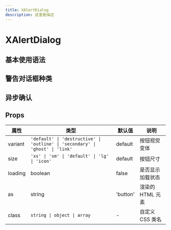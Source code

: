 ```yaml
---
title: XAlertDialog
description: 这里是描述
---
```


<script setup>
import Button from '@/components/ui/button/Button.vue'
import DemoBlock from '@docs/components/DemoBlock.vue'


import AlertDialogDemoBase from './demos/base.vue'
import AlertDialogDemoBaseStr from './demos/base.vue?raw'


import AlertDialogDemoType from './demos/type.vue'
import AlertDialogDemoTypeStr from './demos/type.vue?raw'


import ButtonDemoPromise from './demos/promise.vue'
import ButtonDemoPromiseStr from './demos/promise.vue?raw'

</script>

# XAlertDialog

## 基本使用语法

<ClientOnly>
    <DemoBlock :code="AlertDialogDemoBaseStr">
        <AlertDialogDemoBase />
    </DemoBlock>
</ClientOnly>

## 警告对话框种类

<ClientOnly>
    <DemoBlock :code="AlertDialogDemoTypeStr">
        <AlertDialogDemoType />
    </DemoBlock>
</ClientOnly>

## 异步确认

<ClientOnly>
    <DemoBlock :code="ButtonDemoPromiseStr">
        <ButtonDemoPromise />
    </DemoBlock>
</ClientOnly>

## Props

| 属性    | 类型                                                                          | 默认值   | 说明             |
| ------- | ----------------------------------------------------------------------------- | -------- | ---------------- |
| variant | `'default' \| 'destructive' \| 'outline' \| 'secondary' \| 'ghost' \| 'link'` | default  | 按钮视觉变体     |
| size    | `'xs' \| 'sm' \| 'default' \| 'lg' \| 'icon'`                                 | default  | 按钮尺寸         |
| loading | boolean                                                                       | false    | 是否显示加载状态 |
| as      | string                                                                        | 'button' | 渲染的 HTML 元素 |
| class   | `string \| object \| array`                                                   | -        | 自定义 CSS 类名  |
